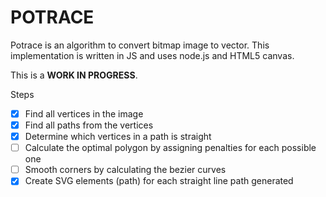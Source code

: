POTRACE
=======

Potrace is an algorithm to convert bitmap image to vector. This implementation is written in JS and uses node.js and HTML5 canvas.

This is a **WORK IN PROGRESS**.

Steps
* [x] Find all vertices in the image 
* [x] Find all paths from the vertices
* [x] Determine which vertices in a path is straight
* [ ] Calculate the optimal polygon by assigning penalties for each possible one
* [ ] Smooth corners by calculating the bezier curves
* [x] Create SVG elements (path) for each straight line path generated
